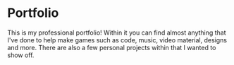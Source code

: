 # Portfolio
This is my professional portfolio! Within it you can find almost anything that I've done to help make games such as code, music, video material, designs and more.  There are also a few personal projects within that I wanted to show off. 
